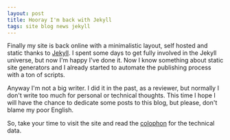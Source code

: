 ```yaml
---
layout: post
title: Hooray I'm back with Jekyll
tags: site blog news jekyll
---
```


Finally my site is back online with a minimalistic layout, self hosted and static thanks to 
[Jekyll](http://jekyllrb.com/). I spent some days to get fully involved in the Jekyll universe, but now I'm happy I've 
done it. Now I know something about static site generators and I already started to automate the publishing process 
with a ton of scripts.

Anyway I'm not a big writer. I did it in the past, as a reviewer, but normally I don't write too much for personal or 
technical thoughts. This time I hope I will have the chance to dedicate some posts to this blog, but please, don't 
blame my poor English.

So, take your time to visit the site and read the [colophon](/colophon/) for the technical data.